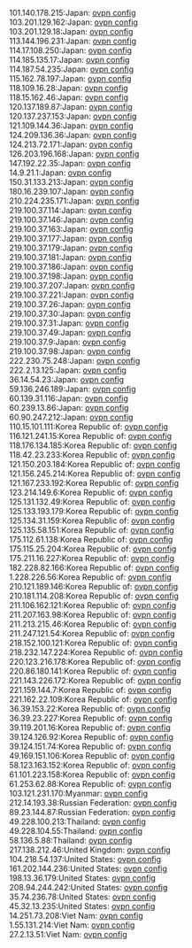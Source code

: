 101.140.178.215:Japan: [ovpn config](vpn/101_140_178_215.ovpn)  
103.201.129.162:Japan: [ovpn config](vpn/103_201_129_162.ovpn)  
103.201.129.18:Japan: [ovpn config](vpn/103_201_129_18.ovpn)  
113.144.196.231:Japan: [ovpn config](vpn/113_144_196_231.ovpn)  
114.17.108.250:Japan: [ovpn config](vpn/114_17_108_250.ovpn)  
114.185.135.17:Japan: [ovpn config](vpn/114_185_135_17.ovpn)  
114.187.54.235:Japan: [ovpn config](vpn/114_187_54_235.ovpn)  
115.162.78.197:Japan: [ovpn config](vpn/115_162_78_197.ovpn)  
118.109.16.28:Japan: [ovpn config](vpn/118_109_16_28.ovpn)  
118.15.162.46:Japan: [ovpn config](vpn/118_15_162_46.ovpn)  
120.137.189.87:Japan: [ovpn config](vpn/120_137_189_87.ovpn)  
120.137.237.153:Japan: [ovpn config](vpn/120_137_237_153.ovpn)  
121.109.144.36:Japan: [ovpn config](vpn/121_109_144_36.ovpn)  
124.209.136.36:Japan: [ovpn config](vpn/124_209_136_36.ovpn)  
124.213.72.171:Japan: [ovpn config](vpn/124_213_72_171.ovpn)  
126.203.196.168:Japan: [ovpn config](vpn/126_203_196_168.ovpn)  
147.192.22.35:Japan: [ovpn config](vpn/147_192_22_35.ovpn)  
14.9.21.1:Japan: [ovpn config](vpn/14_9_21_1.ovpn)  
150.31.133.213:Japan: [ovpn config](vpn/150_31_133_213.ovpn)  
180.16.239.107:Japan: [ovpn config](vpn/180_16_239_107.ovpn)  
210.224.235.171:Japan: [ovpn config](vpn/210_224_235_171.ovpn)  
219.100.37.114:Japan: [ovpn config](vpn/219_100_37_114.ovpn)  
219.100.37.146:Japan: [ovpn config](vpn/219_100_37_146.ovpn)  
219.100.37.163:Japan: [ovpn config](vpn/219_100_37_163.ovpn)  
219.100.37.177:Japan: [ovpn config](vpn/219_100_37_177.ovpn)  
219.100.37.179:Japan: [ovpn config](vpn/219_100_37_179.ovpn)  
219.100.37.181:Japan: [ovpn config](vpn/219_100_37_181.ovpn)  
219.100.37.186:Japan: [ovpn config](vpn/219_100_37_186.ovpn)  
219.100.37.198:Japan: [ovpn config](vpn/219_100_37_198.ovpn)  
219.100.37.207:Japan: [ovpn config](vpn/219_100_37_207.ovpn)  
219.100.37.221:Japan: [ovpn config](vpn/219_100_37_221.ovpn)  
219.100.37.26:Japan: [ovpn config](vpn/219_100_37_26.ovpn)  
219.100.37.30:Japan: [ovpn config](vpn/219_100_37_30.ovpn)  
219.100.37.31:Japan: [ovpn config](vpn/219_100_37_31.ovpn)  
219.100.37.49:Japan: [ovpn config](vpn/219_100_37_49.ovpn)  
219.100.37.9:Japan: [ovpn config](vpn/219_100_37_9.ovpn)  
219.100.37.98:Japan: [ovpn config](vpn/219_100_37_98.ovpn)  
222.230.75.248:Japan: [ovpn config](vpn/222_230_75_248.ovpn)  
222.2.13.125:Japan: [ovpn config](vpn/222_2_13_125.ovpn)  
36.14.54.23:Japan: [ovpn config](vpn/36_14_54_23.ovpn)  
59.136.246.189:Japan: [ovpn config](vpn/59_136_246_189.ovpn)  
60.139.31.116:Japan: [ovpn config](vpn/60_139_31_116.ovpn)  
60.239.13.86:Japan: [ovpn config](vpn/60_239_13_86.ovpn)  
60.90.247.212:Japan: [ovpn config](vpn/60_90_247_212.ovpn)  
110.15.101.111:Korea Republic of: [ovpn config](vpn/110_15_101_111.ovpn)  
116.121.241.15:Korea Republic of: [ovpn config](vpn/116_121_241_15.ovpn)  
118.176.134.185:Korea Republic of: [ovpn config](vpn/118_176_134_185.ovpn)  
118.42.23.233:Korea Republic of: [ovpn config](vpn/118_42_23_233.ovpn)  
121.150.203.184:Korea Republic of: [ovpn config](vpn/121_150_203_184.ovpn)  
121.156.245.214:Korea Republic of: [ovpn config](vpn/121_156_245_214.ovpn)  
121.167.233.192:Korea Republic of: [ovpn config](vpn/121_167_233_192.ovpn)  
123.214.149.6:Korea Republic of: [ovpn config](vpn/123_214_149_6.ovpn)  
125.131.132.49:Korea Republic of: [ovpn config](vpn/125_131_132_49.ovpn)  
125.133.193.179:Korea Republic of: [ovpn config](vpn/125_133_193_179.ovpn)  
125.134.31.159:Korea Republic of: [ovpn config](vpn/125_134_31_159.ovpn)  
125.135.58.151:Korea Republic of: [ovpn config](vpn/125_135_58_151.ovpn)  
175.112.61.138:Korea Republic of: [ovpn config](vpn/175_112_61_138.ovpn)  
175.115.25.204:Korea Republic of: [ovpn config](vpn/175_115_25_204.ovpn)  
175.211.16.227:Korea Republic of: [ovpn config](vpn/175_211_16_227.ovpn)  
182.228.82.166:Korea Republic of: [ovpn config](vpn/182_228_82_166.ovpn)  
1.228.226.56:Korea Republic of: [ovpn config](vpn/1_228_226_56.ovpn)  
210.121.189.146:Korea Republic of: [ovpn config](vpn/210_121_189_146.ovpn)  
210.181.114.208:Korea Republic of: [ovpn config](vpn/210_181_114_208.ovpn)  
211.106.162.121:Korea Republic of: [ovpn config](vpn/211_106_162_121.ovpn)  
211.207.163.98:Korea Republic of: [ovpn config](vpn/211_207_163_98.ovpn)  
211.213.215.46:Korea Republic of: [ovpn config](vpn/211_213_215_46.ovpn)  
211.247.121.54:Korea Republic of: [ovpn config](vpn/211_247_121_54.ovpn)  
218.152.100.121:Korea Republic of: [ovpn config](vpn/218_152_100_121.ovpn)  
218.232.147.224:Korea Republic of: [ovpn config](vpn/218_232_147_224.ovpn)  
220.123.216.178:Korea Republic of: [ovpn config](vpn/220_123_216_178.ovpn)  
220.86.180.141:Korea Republic of: [ovpn config](vpn/220_86_180_141.ovpn)  
221.143.226.172:Korea Republic of: [ovpn config](vpn/221_143_226_172.ovpn)  
221.159.144.7:Korea Republic of: [ovpn config](vpn/221_159_144_7.ovpn)  
221.162.22.109:Korea Republic of: [ovpn config](vpn/221_162_22_109.ovpn)  
36.39.153.22:Korea Republic of: [ovpn config](vpn/36_39_153_22.ovpn)  
36.39.23.227:Korea Republic of: [ovpn config](vpn/36_39_23_227.ovpn)  
39.119.201.16:Korea Republic of: [ovpn config](vpn/39_119_201_16.ovpn)  
39.124.126.92:Korea Republic of: [ovpn config](vpn/39_124_126_92.ovpn)  
39.124.151.74:Korea Republic of: [ovpn config](vpn/39_124_151_74.ovpn)  
49.169.151.106:Korea Republic of: [ovpn config](vpn/49_169_151_106.ovpn)  
58.123.163.152:Korea Republic of: [ovpn config](vpn/58_123_163_152.ovpn)  
61.101.223.158:Korea Republic of: [ovpn config](vpn/61_101_223_158.ovpn)  
61.253.62.88:Korea Republic of: [ovpn config](vpn/61_253_62_88.ovpn)  
103.121.231.170:Myanmar: [ovpn config](vpn/103_121_231_170.ovpn)  
212.14.193.38:Russian Federation: [ovpn config](vpn/212_14_193_38.ovpn)  
89.23.144.87:Russian Federation: [ovpn config](vpn/89_23_144_87.ovpn)  
49.228.100.213:Thailand: [ovpn config](vpn/49_228_100_213.ovpn)  
49.228.104.55:Thailand: [ovpn config](vpn/49_228_104_55.ovpn)  
58.136.5.88:Thailand: [ovpn config](vpn/58_136_5_88.ovpn)  
217.138.212.46:United Kingdom: [ovpn config](vpn/217_138_212_46.ovpn)  
104.218.54.137:United States: [ovpn config](vpn/104_218_54_137.ovpn)  
161.202.144.236:United States: [ovpn config](vpn/161_202_144_236.ovpn)  
198.13.36.179:United States: [ovpn config](vpn/198_13_36_179.ovpn)  
208.94.244.242:United States: [ovpn config](vpn/208_94_244_242.ovpn)  
35.74.236.78:United States: [ovpn config](vpn/35_74_236_78.ovpn)  
45.32.13.235:United States: [ovpn config](vpn/45_32_13_235.ovpn)  
14.251.73.208:Viet Nam: [ovpn config](vpn/14_251_73_208.ovpn)  
1.55.131.214:Viet Nam: [ovpn config](vpn/1_55_131_214.ovpn)  
27.2.13.51:Viet Nam: [ovpn config](vpn/27_2_13_51.ovpn)  

